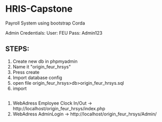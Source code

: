 # HRIS-Capstone

Payroll System using bootstrap Corda

Admin Credentials: User: 
FEU Pass: Admin123

## STEPS:

1. Create new db in phpmyadmin
2. Name it "origin_feur_hrsys"
3. Press create
4. Import database config
5. open file origin_feur_hrsys>db>origin_feur_hrsys.sql
6. import

##
1. WebAdress Employee Clock In/Out -> http://localhost/origin_feur_hrsys/index.php 
2. WebAdress AdminLogin            -> http://localhost/origin_feur_hrsys/Admin/
